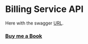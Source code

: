 # Billing Service API

Here with the swagger [URL](https://praveen-billing-service-api.herokuapp.com/swagger-ui.html).

### [Buy me a Book](https://www.buymeacoffee.com/praveenoruganti)





